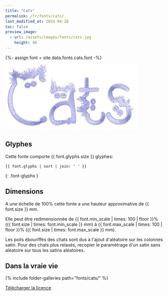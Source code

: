 ```yaml
---
title: "Cats"
permalink: /fr/fonts/cats/
last_modified_at: 2024-04-28
toc: false
preview_image:
  - url: /assets/images/fonts/cats.jpg
    height: 40
---
```

{%- assign font = site.data.fonts.cats.font -%}

![Cats](/assets/images/fonts/cats.jpg)

## Glyphes

Cette fonte comporte  {{ font.glyphs.size }} glyphes:

```
{{ font.glyphs | sort | join: ' ' }}
```
{: .font-glyphs }


## Dimensions

A une échelle de  100% cette fonte a une hauteur approximative de  {{ font.size }} mm. 

Elle peut être redimensionnée  de {{ font.min_scale | times: 100 | floor }}% ({{ font.size | times: font.min_scale }} mm)
à {{ font.max_scale | times: 100 | floor }}% ({{ font.size | times: font.max_scale }} mm).

Les poils ébouriffés des chats sont dus à l'ajout d'aléatoire sur les colonnes satin. Pour des chats plus relaxés, recopier le paramétrage d'un satin sans aléatoire sur tous les satins aléatoires.


## Dans la vraie vie

{% include folder-galleries path="fonts/cats/" %}

[Télécharger la licence](https://github.com/inkstitch/inkstitch/tree/main/fonts/cats/LICENSE)
